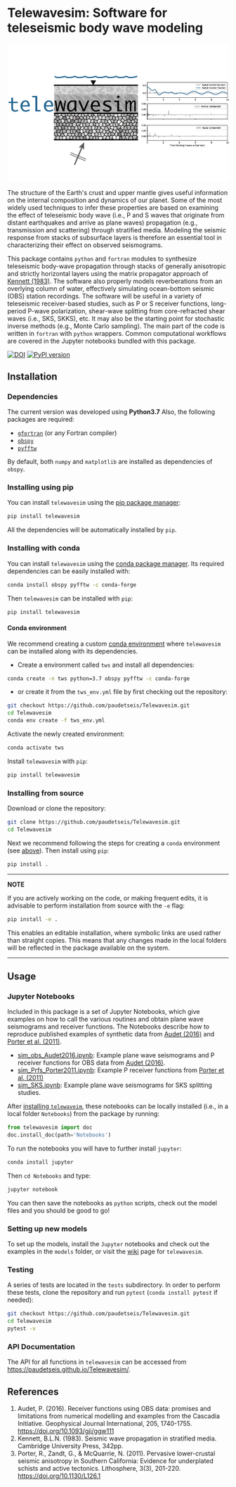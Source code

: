 # Telewavesim: Software for teleseismic body wave modeling

![](./telewavesim/examples/picture/tws_logo.png)

The structure of the Earth's crust and upper mantle gives useful information on the 
internal composition and dynamics of our planet. Some of the most widely used techniques
to infer these properties are based on examining the effect of teleseismic body wave 
(i.e., P and S waves that originate from distant earthquakes and arrive as plane waves)
propagation (e.g., transmission and scattering) through stratified media. Modeling the 
seismic response from stacks of subsurface layers is therefore an essential tool in 
characterizing their effect on observed seismograms.

This package contains `python` and `fortran` modules to synthesize teleseismic 
body-wave propagation through stacks of generally anisotropic and strictly horizontal 
layers using the matrix propagator approach of [Kennett (1983)](#references). 
The software also properly models reverberations from an overlying column of water, 
effectively simulating ocean-bottom seismic (OBS) station recordings. The software 
will be useful in a variety of teleseismic receiver-based studies, such as P or S 
receiver functions, long-period P-wave polarization, shear-wave splitting from 
core-refracted shear waves (i.e., SKS, SKKS), etc. It may also be the starting point 
for stochastic inverse methods (e.g., Monte Carlo sampling). The main part of the
code is written in `fortran` with `python` wrappers. Common computational 
workflows are covered in the Jupyter notebooks bundled with this package.

[![DOI](https://zenodo.org/badge/204565459.svg)](https://zenodo.org/badge/latestdoi/204565459)
[![PyPI version](https://badge.fury.io/py/telewavesim.svg)](https://badge.fury.io/py/telewavesim)

## Installation

### Dependencies

The current version was developed using **Python3.7**
Also, the following packages are required:

- [`gfortran`](https://gcc.gnu.org/wiki/GFortran) (or any Fortran compiler)
- [`obspy`](https://github.com/obspy/obspy/wiki)
- [`pyfftw`](https://pyfftw.readthedocs.io/en/latest/)

By  default, both `numpy` and `matplotlib` are installed as dependencies of `obspy`. 

### Installing using pip

You can install `telewavesim` using the [pip package manager](https://pypi.org/project/pip/):

```bash
pip install telewavesim
```
All the dependencies will be automatically installed by `pip`.

### Installing with conda

You can install `telewavesim` using the [conda package manager](https://conda.io).
Its required dependencies can be easily installed with:

```bash
conda install obspy pyfftw -c conda-forge
```

Then `telewavesim` can be installed with `pip`:

```bash
pip install telewavesim
```

#### Conda environment

We recommend creating a custom 
[conda environment](https://conda.io/docs/user-guide/tasks/manage-environments.html)
where `telewavesim` can be installed along with its dependencies. 

- Create a environment called `tws` and install all dependencies:

```bash
conda create -n tws python=3.7 obspy pyfftw -c conda-forge
```

- or create it from the `tws_env.yml` file by first checking out the repository:

```bash
git checkout https://github.com/paudetseis/Telewavesim.git
cd Telewavesim
conda env create -f tws_env.yml
```

Activate the newly created environment:

```bash
conda activate tws
```

Install `telewavesim` with `pip`:

```bash
pip install telewavesim
```

### Installing from source

Download or clone the repository:
```bash
git clone https://github.com/paudetseis/Telewavesim.git
cd Telewavesim
```

Next we recommend following the steps for creating a `conda` environment (see [above](#condaenvironment)). Then install using `pip`:

```bash
pip install .
``` 

---
**NOTE**

If you are actively working on the code, or making frequent edits, it is advisable to perform 
installation from source with the `-e` flag: 

```bash
pip install -e .
```

This enables an editable installation, where symbolic links are used rather than straight 
copies. This means that any changes made in the local folders will be reflected in the 
package available on the system.

---

## Usage 

### Jupyter Notebooks

Included in this package is a set of Jupyter Notebooks, which give examples on how to call the various routines and obtain plane wave seismograms and receiver functions. The Notebooks describe how to reproduce published examples of synthetic data from [Audet (2016)](#references) and [Porter et al. (2011)](#references).

- [sim_obs_Audet2016.ipynb](./telewavesim/examples/Notebooks/sim_obs_Audet2016.ipynb): Example plane wave seismograms and P receiver functions for OBS data from [Audet (2016)](#Audet).
- [sim_Prfs_Porter2011.ipynb](./telewavesim/examples/Notebooks/sim_Prfs_Porter2011.ipynb): Example P receiver functions from [Porter et al. (2011)](#Porter)
- [sim_SKS.ipynb](./telewavesim/examples/Notebooks/sim_SKS.ipynb): Example plane wave seismograms for SKS splitting studies.

After [installing `telewaveim`](#installation), these notebooks can be locally installed (i.e., in a local folder `Notebooks`) from the package by running:

```python
from telewavesim import doc
doc.install_doc(path='Notebooks')
```

To run the notebooks you will have to further install `jupyter`:

```bash
conda install jupyter
```

Then ```cd Notebooks``` and type:

```bash
jupyter notebook
```

You can then save the notebooks as `python` scripts, check out the model files and you should be good to go!

### Setting up new models

To set up the models, install the `Jupyter` notebooks and check out the examples in the `models` folder, or visit the [wiki](https://github.com/paudetseis/Telewavesim/wiki/Models) page for `telewavesim`.

### Testing

A series of tests are located in the ``tests`` subdirectory. In order to perform these tests, clone the repository and run `pytest` (`conda install pytest` if needed):

```bash
git checkout https://github.com/paudetseis/Telewavesim.git
cd Telewavesim
pytest -v
```

### API Documentation

The API for all functions in `telewavesim` can be accessed from https://paudetseis.github.io/Telewavesim/.

## References

1. Audet, P. (2016). Receiver functions using OBS data: promises and limitations from numerical modelling and examples from the Cascadia Initiative. Geophysical Journal International, 205, 1740-1755. https://doi.org/10.1093/gji/ggw111
2. Kennett, B.L.N. (1983). Seismic wave propagation in stratified media. Cambridge University Press, 342pp.
3. Porter, R., Zandt, G., & McQuarrie, N. (2011). Pervasive lower-crustal seismic anisotropy in Southern California: Evidence for underplated schists and active tectonics. Lithosphere, 3(3), 201-220. https://doi.org/10.1130/L126.1
